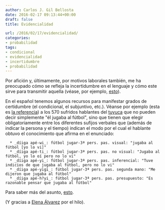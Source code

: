 ```yaml
---
author: Carlos J. Gil Bellosta
date: 2016-02-17 09:13:44+00:00
draft: false
title: Evidencialidad

url: /2016/02/17/evidencialidad/
categories:
- probabilidad
tags:
- condicional
- evidencialidad
- incertidumbre
- probabilidad
---
```


Por afición y, últimamente, por motivos laborales también, me ha preocupado cómo se refleja la incertidumbre en el lenguaje y cómo este sirve para transmitir aquella (véase, por ejemplo, [esto](http://www.datanalytics.com/2015/07/01/condicional-e-incertidumbre/)).

En el español tenemos algunos recursos para manifestar grados de certidumbre (el condicional, el subjuntivo, etc.). Véanse por ejemplo (esta es [la referencia](http://su.diva-portal.org/smash/get/diva2:199511/FULLTEXT01)) a los 570 sufridos hablantes del [tuyuca](https://es.wikipedia.org/wiki/Idioma_tuyuca) que no pueden decir simplemente "él jugaba al fútbol", sino que tienen que elegir obligatoriamente entre los diferentes sufijos verbales que (además de indicar la persona y el tiempo) indican el modo por el cual el hablante obtuvo el conocimiento que afirma en el enunciado:



	  * _díiga apé-wi_: fútbol jugar-3ª pers. pas. visual: "jugaba al fútbol [yo lo vi]"
	  * _díiga apé-ti_: fútbol jugar-3ª pers. pas. no visual: "Jugaba al fútbol, yo lo oí pero no lo vi"
	  * _díiga apé-yi_: fútbol jugar-3ª pers. pas. inferencial: "Tuve indicios de que jugaba al fútbol, pero no lo vi"
	  * _díiga apé-yigi_: fútbol jugar-3ª pers. pas. segunda mano: "Me dijeron que jugaba al fútbol"
	  * _díiga apé-h?yi_: fútbol jugar-3ª pers. pas. presupuesto: "Es razonable pensar que jugaba al fútbol"


Para saber más del asunto, [esto](https://en.wikipedia.org/wiki/Evidentiality).

(Y gracias a [Elena Álvarez](https://twitter.com/lirondos) por el hilo).

